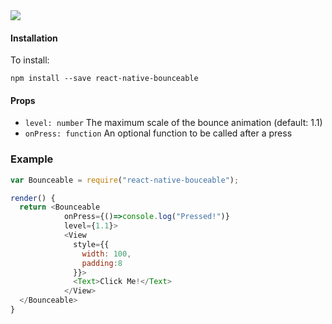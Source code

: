 <img src="https://zippy.gfycat.com/DimTeemingIraniangroundjay.gif"/>

#### Installation
To install:
```
npm install --save react-native-bounceable
```

#### Props
- `level: number`
  The maximum scale of the bounce animation (default: 1.1)
- `onPress: function`
  An optional function to be called after a press

### Example
```js
var Bounceable = require("react-native-bouceable");

render() {
  return <Bounceable
            onPress={()=>console.log("Pressed!")}
            level={1.1}>
            <View
              style={{
                width: 100,
                padding:8
              }}>
              <Text>Click Me!</Text>
            </View>
  </Bounceable>
}
```
